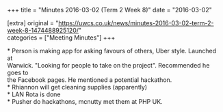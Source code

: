 +++
title = "Minutes 2016-03-02 (Term 2 Week 8)"
date = "2016-03-02"

[extra]
original = "https://uwcs.co.uk/news/minutes-2016-03-02-term-2-week-8-1474488925120/"    
categories = ["Meeting Minutes"]
+++

\* Person is making app for asking favours of others, Uber style. Launched at  
Warwick. "Looking for people to take on the project". Recommended he goes to  
the Facebook pages. He mentioned a potential hackathon.  
\* Rhiannon will get cleaning supplies (apparently)  
\* LAN Rota is done  
\* Pusher do hackathons, mcnutty met them at PHP UK.


